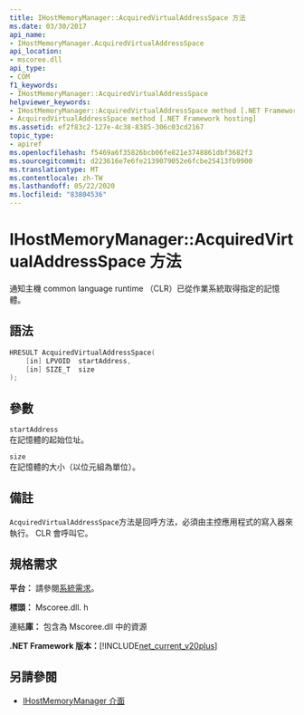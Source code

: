 ```yaml
---
title: IHostMemoryManager::AcquiredVirtualAddressSpace 方法
ms.date: 03/30/2017
api_name:
- IHostMemoryManager.AcquiredVirtualAddressSpace
api_location:
- mscoree.dll
api_type:
- COM
f1_keywords:
- IHostMemoryManager::AcquiredVirtualAddressSpace
helpviewer_keywords:
- IHostMemoryManager::AcquiredVirtualAddressSpace method [.NET Framework hosting]
- AcquiredVirtualAddressSpace method [.NET Framework hosting]
ms.assetid: ef2f83c2-127e-4c38-8385-306c03cd2167
topic_type:
- apiref
ms.openlocfilehash: f5469a6f35826bcb06fe821e3748861dbf3682f3
ms.sourcegitcommit: d223616e7e6fe2139079052e6fcbe25413fb9900
ms.translationtype: MT
ms.contentlocale: zh-TW
ms.lasthandoff: 05/22/2020
ms.locfileid: "83804536"
---
```

# <a name="ihostmemorymanageracquiredvirtualaddressspace-method"></a>IHostMemoryManager::AcquiredVirtualAddressSpace 方法
通知主機 common language runtime （CLR）已從作業系統取得指定的記憶體。  
  
## <a name="syntax"></a>語法  
  
```cpp  
HRESULT AcquiredVirtualAddressSpace(  
    [in] LPVOID  startAddress,  
    [in] SIZE_T  size  
);  
```  
  
## <a name="parameters"></a>參數  
 `startAddress`  
 在記憶體的起始位址。  
  
 `size`  
 在記憶體的大小（以位元組為單位）。  
  
## <a name="remarks"></a>備註  
 `AcquiredVirtualAddressSpace`方法是回呼方法，必須由主控應用程式的寫入器來執行。 CLR 會呼叫它。  
  
## <a name="requirements"></a>規格需求  
 **平台：** 請參閱[系統需求](../../get-started/system-requirements.md)。  
  
 **標頭：** Mscoree.dll. h  
  
 連結**庫：** 包含為 Mscoree.dll 中的資源  
  
 **.NET Framework 版本：**[!INCLUDE[net_current_v20plus](../../../../includes/net-current-v20plus-md.md)]  
  
## <a name="see-also"></a>另請參閱

- [IHostMemoryManager 介面](ihostmemorymanager-interface.md)
